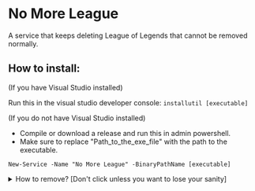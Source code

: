 # No More League
A service that keeps deleting League of Legends that cannot be removed normally.

## How to install:

(If you have Visual Studio installed)

Run this in the visual studio developer console: ```installutil [executable]```

(If you do not have Visual Studio installed)

- Compile or download a release and run this in admin powershell.
- Make sure to replace "Path_to_the_exe_file" with the path to the executable.
```
New-Service -Name "No More League" -BinaryPathName [executable]
```

<details> 
  <summary>How to remove? [Don't click unless you want to lose your sanity] </summary>
  
  ### (If you have visual studio installed)
  
  Run this in the visual studio developer console: 
  
  ```installutil /u [executable]```
  
  ### (If you do not have visual studio installed)
  1st way: Run Windows in safe mode and delete the executable file.
  
  2nd way: Run this in admin powershell:
  ```Remove-Service -Name "No More League"```
  then this: ```sc.exe delete "No More League"```
</details>
